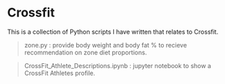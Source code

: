 # Crossfit

This is a collection of Python scripts I have written that relates to Crossfit.

> zone.py : provide body weight and body fat % to recieve recommendation on zone diet proportions.

> CrossFit_Athlete_Descriptions.ipynb : jupyter notebook to show a CrossFit Athletes profile.